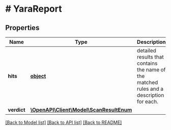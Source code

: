 # # YaraReport

## Properties

Name | Type | Description | Notes
------------ | ------------- | ------------- | -------------
**hits** | [**object**](.md) | detailed results that contains the name of the matched rules and a description for each. | [optional] 
**verdict** | [**\OpenAPI\Client\Model\ScanResultEnum**](ScanResultEnum.md) |  | [optional] 

[[Back to Model list]](../../README.md#documentation-for-models) [[Back to API list]](../../README.md#documentation-for-api-endpoints) [[Back to README]](../../README.md)


